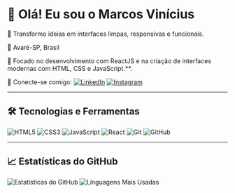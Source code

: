 # 👋 Olá! Eu sou o Marcos Vinícius

🎯 Transformo ideias em interfaces limpas, responsivas e funcionais.

📍 Avaré-SP, Brasil

🚀 Focado no desenvolvimento com ReactJS e na criação de interfaces modernas com HTML, CSS e JavaScript.**.

🔗 Conecte-se comigo:
[![LinkedIn](https://img.shields.io/badge/-LinkedIn-blue?style=flat-square&logo=linkedin)](https://www.linkedin.com/in/marcos-vinícius-m-75934a110)
[![Instagram](https://img.shields.io/badge/-Instagram-purple?style=flat-square&logo=instagram)](https://www.instagram.com/vinimx_1)

---

## 🛠️ Tecnologias e Ferramentas

![HTML5](https://img.shields.io/badge/-HTML5-E34F26?style=flat-square&logo=html5&logoColor=white)
![CSS3](https://img.shields.io/badge/-CSS3-1572B6?style=flat-square&logo=css3)
![JavaScript](https://img.shields.io/badge/-JavaScript-F7DF1E?style=flat-square&logo=javascript&logoColor=black)
![React](https://img.shields.io/badge/React-20232A?style=flat-square&logo=react&logoColor=61DAFB)
![Git](https://img.shields.io/badge/-Git-F05032?style=flat-square&logo=git)
![GitHub](https://img.shields.io/badge/-GitHub-181717?style=flat-square&logo=github)

---

## 📈 Estatísticas do GitHub

![Estatísticas do GitHub](https://github-readme-stats.vercel.app/api?username=vinimx&show_icons=true&theme=dracula)
![Linguagens Mais Usadas](https://github-readme-stats.vercel.app/api/top-langs/?username=vinimx&layout=compact&theme=dracula)
